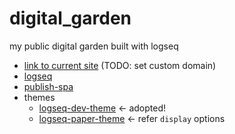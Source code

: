 # digital_garden

my public digital garden built with logseq

- [link to current site](https://hachian.github.io/digital_garden/) (TODO: set custom domain)
- [logseq](https://github.com/logseq/logseq)
- [publish-spa](https://github.com/logseq/publish-spa)
- themes
  - [logseq-dev-theme](https://github.com/pengx17/logseq-dev-theme) ← adopted!
  - [logseq-paper-theme](https://github.com/wirtzdan/logseq-paper-theme) ← refer `display` options